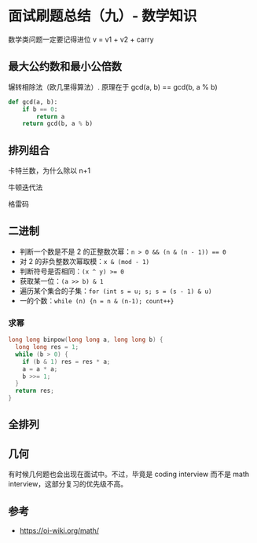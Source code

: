# 面试刷题总结（九）- 数学知识

<!--
ID: 0a5601eb-4f70-42ab-9f05-ae6198b2748b
Status: publish
Date: 2019-10-30T23:37:30
Modified: 2020-07-29T23:37:30
wp_id: 1688
-->

数学类问题一定要记得进位 v = v1 + v2 + carry

## 最大公约数和最小公倍数

辗转相除法（欧几里得算法）. 原理在于 gcd(a, b) == gcd(b, a % b)

```Python
def gcd(a, b):
    if b == 0:
        return a
    return gcd(b, a % b)
```

## 排列组合

卡特兰数，为什么除以 n+1

牛顿迭代法

格雷码

## 二进制

- 判断一个数是不是 2 的正整数次幂：`n > 0 && (n & (n - 1)) == 0`
- 对 2 的非负整数次幂取模：`x & (mod - 1)`
- 判断符号是否相同：`(x ^ y) >= 0`
- 获取某一位：`(a >> b) & 1`
- 遍历某个集合的子集：`for (int s = u; s; s = (s - 1) & u)`
- 一的个数：`while (n) {n = n & (n-1); count++}`

### 求幂

```C++
long long binpow(long long a, long long b) {
  long long res = 1;
  while (b > 0) {
    if (b & 1) res = res * a;
    a = a * a;
    b >>= 1;
  }
  return res;
}
```

## 全排列

## 几何

有时候几何题也会出现在面试中。不过，毕竟是 coding interview 而不是 math interview，这部分复习的优先级不高。

## 参考

- https://oi-wiki.org/math/